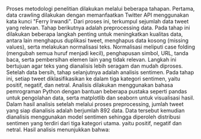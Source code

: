 Proses metodologi penelitian dilakukan melalui beberapa tahapan. Pertama, data crawling dilakukan dengan memanfaatkan Twitter API menggunakan kata kunci "Ferry Irwandi". Dari proses ini, terkumpul sejumlah data tweet yang relevan.
Tahap berikutnya adalah preprocessing data. Pada tahap ini dilakukan beberapa langkah penting untuk meningkatkan kualitas data, antara lain menghapus duplikasi tweet, menghapus data kosong (missing values), serta melakukan normalisasi teks. Normalisasi meliputi case folding (mengubah semua huruf menjadi kecil), penghapusan simbol, URL, tanda baca, serta pembersihan elemen lain yang tidak relevan. Langkah ini bertujuan agar teks yang dianalisis lebih seragam dan mudah diproses.
Setelah data bersih, tahap selanjutnya adalah analisis sentimen. Pada tahap ini, setiap tweet diklasifikasikan ke dalam tiga kategori sentimen, yaitu positif, negatif, dan netral. Analisis dilakukan menggunakan bahasa pemrograman Python dengan bantuan beberapa pustaka seperti pandas untuk pengolahan data, serta matplotlib dan seaborn untuk visualisasi hasil.
Dalam hasil analisis setelah melalui proses preprocessing, jumlah tweet yang siap dianalisis adalah berjumlah 892 data. Data tersebut kemudian dianalisis menggunakan model sentimen sehingga diperoleh distribusi sentimen yang terdiri dari tiga kategori utama. yaitu positif, negatif dan netral. Hasil analisis menunjukkan bahwa:
